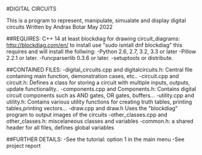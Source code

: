 #DIGITAL CIRCUITS

This is a program to represent, manipulate, simualate and display digital circuits
Written by Andras Botar
May 2022

##REQUIRES:
C++ 14 at least
blockdiag for drawing circuit_diagrams: http://blockdiag.com/en/
to install use "sudo isntall dnf blockdiag"
this requires and will install the follwing: 
-Python 2.6, 2.7, 3.2, 3.3 or later
-Pillow 2.2.1 or later.
-funcparserlib 0.3.6 or later.
-setuptools or distribute.

##CONTAINED FILES:
-digital_circuits.cpp and digitalcircuits.h: Central file containing main function, demonstration cases, etc..
-circuit.cpp and circuit.h: Defines a class for storing a circuit with multiple inputs, outputs, update functionality..
-components.cpp and Components.h: Contains digital circuit components such as AND gates, OR gates, buffers...
-utility.cpp and utility.h: Contains various utility functions for creating truth tables, printing tables,printing vectors...
-draw.cpp and draw.h Uses the "blockdiag" program to output images of the circuits
-other_classes.cpp and other_classes.h: miscelaneous classes and variables
-common.h: a shared header for all files, defines global variables

##FURTHER DETAILS:
-See the tutorial: option 1 in the main menu
-See project report
